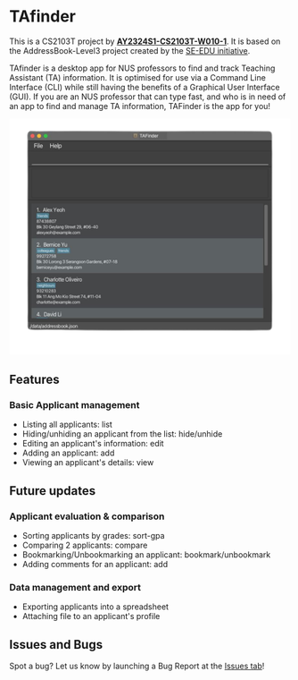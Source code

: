 
# TAfinder
This is a CS2103T project by [**AY2324S1-CS2103T-W010-1**](https://github.com/AY2324S1-CS2103T-W10-1/tp). It is based on the AddressBook-Level3 project created by the [SE-EDU initiative](https://se-education.org/).

TAfinder is a desktop app for NUS professors to find and track Teaching Assistant (TA) information. It is optimised for use via a Command Line Interface (CLI) while still having the benefits of a Graphical User Interface (GUI). If you are an NUS professor that can type fast, and who is in need of an app to find and manage TA information, TAFinder is the app for you!

![Ui](docs/images/Ui.png)

## Features
### Basic Applicant management
- Listing all applicants: list
- Hiding/unhiding an applicant from the list: hide/unhide
- Editing an applicant's information: edit
- Adding an applicant: add
- Viewing an applicant's details: view

## Future updates
### Applicant evaluation & comparison
- Sorting applicants by grades: sort-gpa
- Comparing 2 applicants: compare
- Bookmarking/Unbookmarking an applicant: bookmark/unbookmark
- Adding comments for an applicant: add
### Data management and export
- Exporting applicants into a spreadsheet
- Attaching file to an applicant's profile

## Issues and Bugs
Spot a bug? Let us know by launching a Bug Report at the [Issues tab](https://github.com/AY2324S1-CS2103T-W10-1/tp/issues)!